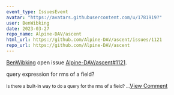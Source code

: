 ```yaml
---
event_type: IssuesEvent
avatar: "https://avatars.githubusercontent.com/u/1781919?"
user: BenWibking
date: 2023-03-27
repo_name: Alpine-DAV/ascent
html_url: https://github.com/Alpine-DAV/ascent/issues/1121
repo_url: https://github.com/Alpine-DAV/ascent
---
```


<a href='https://github.com/BenWibking' target='_blank'>BenWibking</a> open issue <a href='https://github.com/Alpine-DAV/ascent/issues/1121' target='_blank'>Alpine-DAV/ascent#1121</a>.

<p>query expression for rms of a field?</p><small>Is there a built-in way to do a query for the rms of a field?...</small><a href='https://github.com/Alpine-DAV/ascent/issues/1121' target='_blank'>View Comment</a>